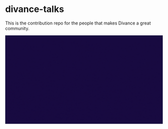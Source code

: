 # divance-talks
This is the contribution repo for the people that makes Divance a great community.

![](divance-github.gif)
